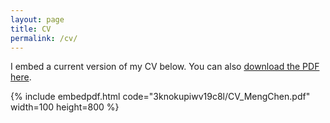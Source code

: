 ```yaml
---
layout: page
title: CV
permalink: /cv/
---
```


I embed a current version of my CV below. You can also [download the PDF here](../papers/CV_MengChen.pdf).

{% include embedpdf.html code="3knokupiwv19c8l/CV_MengChen.pdf" width=100 height=800 %}


